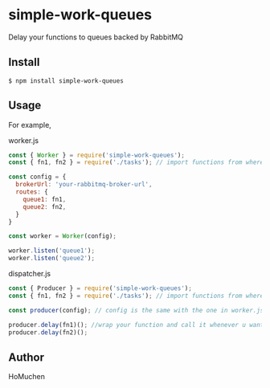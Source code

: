 # simple-work-queues

Delay your functions to queues backed by RabbitMQ

## Install

    $ npm install simple-work-queues

## Usage

For example,

worker.js
```javascript
const { Worker } = require('simple-work-queues');
const { fn1, fn2 } = require('./tasks'); // import functions from whereever you want

const config = {
  brokerUrl: 'your-rabbitmq-broker-url',
  routes: {
    queue1: fn1,
    queue2: fn2,
  }
}

const worker = Worker(config);

worker.listen('queue1');
worker.listen('queue2');

```

dispatcher.js
```javascript
const { Producer } = require('simple-work-queues');
const { fn1, fn2 } = require('./tasks'); // import functions from whereever you want

const producer(config); // config is the same with the one in worker.js

producer.delay(fn1)(); //wrap your function and call it whenever u want
producer.delay(fn2)();

```

## Author

HoMuchen
